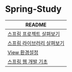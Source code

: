 # Spring-Study
| README                                                       |
| ------------------------------------------------------------ |
| [스프링 프로젝트 살펴보기](https://github.com/khyunjiee/Spring-Study/blob/master/Spring%20%ED%94%84%EB%A1%9C%EC%A0%9D%ED%8A%B8%20%EC%82%B4%ED%8E%B4%EB%B3%B4%EA%B8%B0.md) |
| [스프링 라이브러리 살펴보기](https://github.com/khyunjiee/Spring-Study/blob/master/%EC%8A%A4%ED%94%84%EB%A7%81%20%EB%9D%BC%EC%9D%B4%EB%B8%8C%EB%9F%AC%EB%A6%AC%20%EC%82%B4%ED%8E%B4%EB%B3%B4%EA%B8%B0.md) |
| [View 환경설정](https://github.com/khyunjiee/Spring-Study/blob/master/View%20%ED%99%98%EA%B2%BD%EC%84%A4%EC%A0%95.md) |
| [스프링 웹 개발 기초](https://github.com/khyunjiee/Spring-Study/blob/master/%EC%8A%A4%ED%94%84%EB%A7%81%20%EC%9B%B9%20%EA%B0%9C%EB%B0%9C%20%EA%B8%B0%EC%B4%88.md) |

